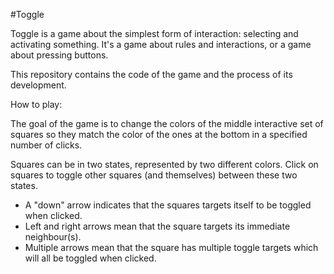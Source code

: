 #Toggle

Toggle is a game about the simplest form of interaction: selecting and activating something. It's a game about rules and interactions, or a game about pressing buttons.

This repository contains the code of the game and the process of its development.

How to play:

The goal of the game is to change the colors of the middle interactive set of squares so they match the color of the ones at the bottom in a specified number of clicks.

Squares can be in two states, represented by two different colors. Click on squares to toggle other squares (and themselves) between these two states.

- A "down" arrow indicates that the squares targets itself to be toggled when clicked. 
- Left and right arrows mean that the square targets its immediate neighbour(s). 
- Multiple arrows mean that the square has multiple toggle targets which will all be toggled when clicked.